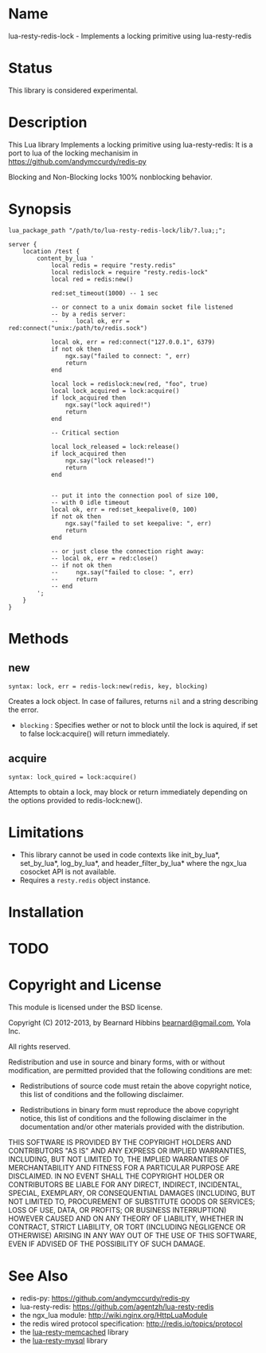 Name
====

lua-resty-redis-lock - Implements a locking primitive using lua-resty-redis

Status
======

This library is considered experimental.

Description
===========

This Lua library Implements a locking primitive using lua-resty-redis:
It is a port to lua of the locking mechanisim in https://github.com/andymccurdy/redis-py

Blocking and Non-Blocking locks
100% nonblocking behavior.

Synopsis
========

    lua_package_path "/path/to/lua-resty-redis-lock/lib/?.lua;;";

    server {
        location /test {
            content_by_lua '
                local redis = require "resty.redis"
                local redislock = require "resty.redis-lock"
                local red = redis:new()

                red:set_timeout(1000) -- 1 sec

                -- or connect to a unix domain socket file listened
                -- by a redis server:
                --     local ok, err = red:connect("unix:/path/to/redis.sock")

                local ok, err = red:connect("127.0.0.1", 6379)
                if not ok then
                    ngx.say("failed to connect: ", err)
                    return
                end

                local lock = redislock:new(red, "foo", true)
                local lock_acquired = lock:acquire()
                if lock_acquired then
                    ngx.say("lock aquired!")
                    return
                end
   
                -- Critical section
 
                local lock_released = lock:release()
                if lock_acquired then
                    ngx.say("lock released!")
                    return
                end
                

                -- put it into the connection pool of size 100,
                -- with 0 idle timeout
                local ok, err = red:set_keepalive(0, 100)
                if not ok then
                    ngx.say("failed to set keepalive: ", err)
                    return
                end

                -- or just close the connection right away:
                -- local ok, err = red:close()
                -- if not ok then
                --     ngx.say("failed to close: ", err)
                --     return
                -- end
            ';
        }
    }

Methods
=======

new
---
`syntax: lock, err = redis-lock:new(redis, key, blocking)`

Creates a lock object. In case of failures, returns `nil` and a string describing the error.
* `blocking`
: Specifies wether or not to block until the lock is aquired, if set to false lock:acquire() will return immediately.

acquire
-------
`syntax: lock_quired = lock:acquire()`


Attempts to obtain a lock, may block or return immediately depending on the options provided to redis-lock:new().

Limitations
===========

* This library cannot be used in code contexts like init_by_lua*, set_by_lua*, log_by_lua*, and
header_filter_by_lua* where the ngx_lua cosocket API is not available.
* Requires a `resty.redis` object instance.

Installation
============


TODO
====



Copyright and License
=====================

This module is licensed under the BSD license.

Copyright (C) 2012-2013, by Bearnard Hibbins <bearnard@gmail.com>, Yola Inc.

All rights reserved.

Redistribution and use in source and binary forms, with or without modification, are permitted provided that the following conditions are met:

* Redistributions of source code must retain the above copyright notice, this list of conditions and the following disclaimer.

* Redistributions in binary form must reproduce the above copyright notice, this list of conditions and the following disclaimer in the documentation and/or other materials provided with the distribution.

THIS SOFTWARE IS PROVIDED BY THE COPYRIGHT HOLDERS AND CONTRIBUTORS "AS IS" AND ANY EXPRESS OR IMPLIED WARRANTIES, INCLUDING, BUT NOT LIMITED TO, THE IMPLIED WARRANTIES OF MERCHANTABILITY AND FITNESS FOR A PARTICULAR PURPOSE ARE DISCLAIMED. IN NO EVENT SHALL THE COPYRIGHT HOLDER OR CONTRIBUTORS BE LIABLE FOR ANY DIRECT, INDIRECT, INCIDENTAL, SPECIAL, EXEMPLARY, OR CONSEQUENTIAL DAMAGES (INCLUDING, BUT NOT LIMITED TO, PROCUREMENT OF SUBSTITUTE GOODS OR SERVICES; LOSS OF USE, DATA, OR PROFITS; OR BUSINESS INTERRUPTION) HOWEVER CAUSED AND ON ANY THEORY OF LIABILITY, WHETHER IN CONTRACT, STRICT LIABILITY, OR TORT (INCLUDING NEGLIGENCE OR OTHERWISE) ARISING IN ANY WAY OUT OF THE USE OF THIS SOFTWARE, EVEN IF ADVISED OF THE POSSIBILITY OF SUCH DAMAGE.

See Also
========
* redis-py: https://github.com/andymccurdy/redis-py
* lua-resty-redis: https://github.com/agentzh/lua-resty-redis
* the ngx_lua module: http://wiki.nginx.org/HttpLuaModule
* the redis wired protocol specification: http://redis.io/topics/protocol
* the [lua-resty-memcached](https://github.com/agentzh/lua-resty-memcached) library
* the [lua-resty-mysql](https://github.com/agentzh/lua-resty-mysql) library

